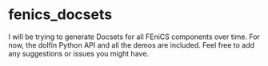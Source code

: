 # fenics_docsets

I will be trying to generate Docsets for all FEniCS components over time. For
now, the dolfin Python API and all the demos are included. Feel free to add any
suggestions or issues you might have.
